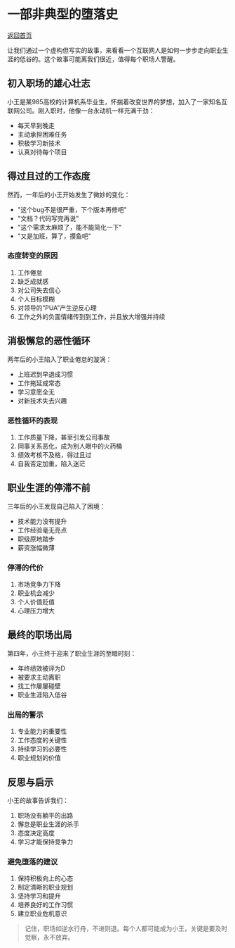 # 一部非典型的堕落史

[返回首页](../README.md)

让我们通过一个虚构但写实的故事，来看看一个互联网人是如何一步步走向职业生涯的低谷的。这个故事可能离我们很近，值得每个职场人警醒。

## 初入职场的雄心壮志

小王是某985高校的计算机系毕业生，怀揣着改变世界的梦想，加入了一家知名互联网公司。刚入职时，他像一台永动机一样充满干劲：

- 每天早到晚走
- 主动承担困难任务
- 积极学习新技术
- 认真对待每个项目

## 得过且过的工作态度

然而，一年后的小王开始发生了微妙的变化：

- "这个bug不是很严重，下个版本再修吧"
- "文档？代码写完再说"
- "这个需求太麻烦了，能不能简化一下"
- "又是加班，算了，摸鱼吧"

### 态度转变的原因

1. 工作倦怠
2. 缺乏成就感
3. 对公司失去信心
4. 个人目标模糊
5. 对领导的“PUA”产生逆反心理
6. 工作之外的负面情绪传到到工作，并且放大增强并持续

## 消极懈怠的恶性循环

两年后的小王陷入了职业倦怠的漩涡：

- 上班迟到早退成习惯
- 工作拖延成常态
- 学习意愿全无
- 对新技术失去兴趣

### 恶性循环的表现

1. 工作质量下降，甚至引发公司事故
2. 同事关系恶化，成为别人眼中的火药桶
3. 绩效考核不及格，得过且过
4. 自我否定加重，陷入迷茫

## 职业生涯的停滞不前

三年后的小王发现自己陷入了困境：

- 技术能力没有提升
- 工作经验毫无亮点
- 职级原地踏步
- 薪资涨幅微薄

### 停滞的代价

1. 市场竞争力下降
2. 职业机会减少
3. 个人价值贬值
4. 心理压力增大

## 最终的职场出局

第四年，小王终于迎来了职业生涯的至暗时刻：

- 年终绩效被评为D
- 被要求主动离职
- 找工作屡屡碰壁
- 职业生涯陷入低谷

### 出局的警示

1. 专业能力的重要性
2. 工作态度的关键性
3. 持续学习的必要性
4. 职业规划的价值

## 反思与启示

小王的故事告诉我们：

1. 职场没有躺平的出路
2. 懈怠是职业生涯的杀手
3. 态度决定高度
4. 学习才能保持竞争力

### 避免堕落的建议

1. 保持积极向上的心态
2. 制定清晰的职业规划
3. 坚持学习和提升
4. 培养良好的工作习惯
5. 建立职业危机意识

> 记住，职场如逆水行舟，不进则退。每个人都可能成为小王，关键是要及时觉察，永不放弃。